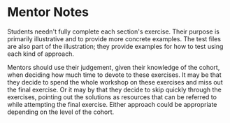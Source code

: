 # Mentor Notes

Students needn't fully complete each section's exercise. Their purpose is primarily illustrative and to provide more concrete examples. The test files are also part of the illustration; they provide examples for how to test using each kind of approach.

Mentors should use their judgement, given their knowledge of the cohort, when deciding how much time to devote to these exercises. It may be that they decide to spend the whole workshop on these exercises and miss out the final exercise. Or it may by that they decide to skip quickly through the exercises, pointing out the solutions as resources that can be referred to while attempting the final exercise. Either approach could be appropriate depending on the level of the cohort.
